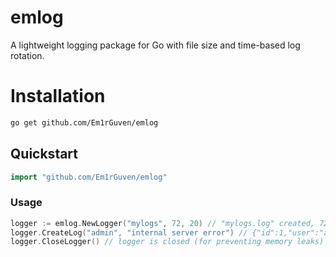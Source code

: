 # emlog
A lightweight logging package for Go with file size and time-based log rotation.

# Installation
```bash
go get github.com/Em1rGuven/emlog
```

## Quickstart 
```go
import "github.com/Em1rGuven/emlog"
```

### Usage
```go
logger := emlog.NewLogger("mylogs", 72, 20) // "mylogs.log" created, 72 hours lifecycle, 20 MB max size
logger.CreateLog("admin", "internal server error") // {"id":1,"user":"admin","content":"internal server error","time":"2025-08-30 12:00:00"}
logger.CloseLogger() // logger is closed (for preventing memory leaks)
```



